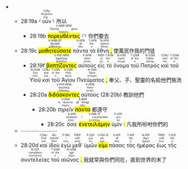 - 
	- 28:19a ⸉<RUBY><ruby><ruby>οὖν<rt>οὖν</rt></ruby><rt>therefore</rt></ruby><rt>CONJ</rt></RUBY>⸊ 所以
		- 28:19b <RUBY><ruby><ruby><mark class='ptc'>πορευθέντες</mark><rt>πορεύω</rt></ruby><rt>Having gone</rt></ruby><rt>V-AMP-NPM</rt></RUBY> ⸉⸊ 你們要去
	- 28:19c  <mark><RUBY><ruby><ruby><mark class='verb'>μαθητεύσατε</mark><rt>μαθητεύω</rt></ruby><rt>disciple</rt></ruby><rt>V-AAM-2P</rt></RUBY></mark> <RUBY><ruby><ruby>πάντα<rt>πᾶς</rt></ruby><rt>all</rt></ruby><rt>A-APN</rt></RUBY> <RUBY><ruby><ruby>τὰ<rt>ὁ</rt></ruby><rt>the</rt></ruby><rt>T-APN</rt></RUBY> <RUBY><ruby><ruby>ἔθνη <mark class='punctuation'>,</mark><rt>ἔθνος</rt></ruby><rt>nations</rt></ruby><rt>N-APN</rt></RUBY>  使萬民作我的門徒
		- 28:19f <RUBY><ruby><ruby><mark class='ptc'>βαπτίζοντες</mark><rt>βαπτίζω</rt></ruby><rt>baptizing</rt></ruby><rt>V-PAP-NPM</rt></RUBY> <RUBY><ruby><ruby>αὐτοὺς<rt>αὐτός</rt></ruby><rt>them</rt></ruby><rt>P-APM</rt></RUBY> <RUBY><ruby><ruby>εἰς<rt>εἰς</rt></ruby><rt>in</rt></ruby><rt>PREP</rt></RUBY> <RUBY><ruby><ruby>τὸ<rt>ὁ</rt></ruby><rt>the</rt></ruby><rt>T-ASN</rt></RUBY> <RUBY><ruby><ruby>ὄνομα<rt>ὄνομα</rt></ruby><rt>name</rt></ruby><rt>N-ASN</rt></RUBY> <RUBY><ruby><ruby>τοῦ<rt>ὁ</rt></ruby><rt>of the</rt></ruby><rt>T-GSM</rt></RUBY> <RUBY><ruby><ruby>Πατρὸς<rt>πατήρ</rt></ruby><rt>Father</rt></ruby><rt>N-GSM</rt></RUBY> <RUBY><ruby><ruby>καὶ<rt>καί</rt></ruby><rt>and</rt></ruby><rt>CONJ</rt></RUBY> <RUBY><ruby><ruby>τοῦ<rt>ὁ</rt></ruby><rt>of the</rt></ruby><rt>T-GSM</rt></RUBY> <RUBY><ruby><ruby>Υἱοῦ<rt>υἱός</rt></ruby><rt>Son</rt></ruby><rt>N-GSM</rt></RUBY> <RUBY><ruby><ruby>καὶ<rt>καί</rt></ruby><rt>and</rt></ruby><rt>CONJ</rt></RUBY> <RUBY><ruby><ruby>τοῦ<rt>ὁ</rt></ruby><rt>of the</rt></ruby><rt>T-GSN</rt></RUBY> <RUBY><ruby><ruby>Ἁγίου<rt>ἅγιος</rt></ruby><rt>Holy</rt></ruby><rt>A-GSN</rt></RUBY> <RUBY><ruby><ruby>Πνεύματος <mark class='punctuation'>,</mark><rt>πνεῦμα</rt></ruby><rt>Spirit</rt></ruby><rt>N-GSN</rt></RUBY>  奉父、子、聖靈的名給他們施洗
		- 28:20a <RUBY><ruby><ruby><mark class='ptc'>διδάσκοντες</mark><rt>διδάσκω</rt></ruby><rt>teaching</rt></ruby><rt>V-PAP-NPM</rt></RUBY> <RUBY><ruby><ruby>αὐτοὺς<rt>αὐτός</rt></ruby><rt>them</rt></ruby><rt>P-APM</rt></RUBY> (28:20b)  教訓他們
			- 28:20b <RUBY><ruby><ruby><em>τηρεῖν</em><rt>τηρέω</rt></ruby><rt>to observe</rt></ruby><rt>V-PAN</rt></RUBY> <mark><RUBY><ruby><ruby>πάντα<rt>πᾶς</rt></ruby><rt>all things</rt></ruby><rt>A-APN</rt></RUBY></mark>  都遵守
				- 28:20c <RUBY><ruby><ruby>ὅσα<rt>ὅσος</rt></ruby><rt>whatever</rt></ruby><rt>K-APN</rt></RUBY> <RUBY><ruby><ruby><mark class='verb'>ἐνετειλάμην</mark><rt>ἐντέλλω</rt></ruby><rt>I commanded</rt></ruby><rt>V-AMI-1S</rt></RUBY> <RUBY><ruby><ruby>ὑμῖν <mark class='punctuation'>·</mark><rt>σύ</rt></ruby><rt>you</rt></ruby><rt>P-2DP</rt></RUBY> 凡我所吩咐你們的
	- ⋯⋯⋯⋯⋯⋯⋯
	- 28:20d <RUBY><ruby><ruby>καὶ<rt>καί</rt></ruby><rt>And</rt></ruby><rt>CONJ</rt></RUBY> <RUBY><ruby><ruby>ἰδοὺ<rt>ἰδού</rt></ruby><rt>behold</rt></ruby><rt>INJ</rt></RUBY> <RUBY><ruby><ruby>ἐγὼ<rt>ἐγώ</rt></ruby><rt>I</rt></ruby><rt>P-1NS</rt></RUBY> <RUBY><ruby><ruby>μεθ᾽<rt>μετά</rt></ruby><rt>with</rt></ruby><rt>PREP</rt></RUBY> <RUBY><ruby><ruby>ὑμῶν<rt>σύ</rt></ruby><rt>you</rt></ruby><rt>P-2GP</rt></RUBY> <RUBY><ruby><ruby><mark class='verb'>εἰμι</mark><rt>εἰμί</rt></ruby><rt>am</rt></ruby><rt>V-PAI-1S</rt></RUBY> <RUBY><ruby><ruby>πάσας<rt>πᾶς</rt></ruby><rt>all</rt></ruby><rt>A-APF</rt></RUBY> <RUBY><ruby><ruby>τὰς<rt>ὁ</rt></ruby><rt>the</rt></ruby><rt>T-APF</rt></RUBY> <RUBY><ruby><ruby>ἡμέρας<rt>ἡμέρα</rt></ruby><rt>days</rt></ruby><rt>N-APF</rt></RUBY> <RUBY><ruby><ruby>ἕως<rt>ἕως</rt></ruby><rt>until</rt></ruby><rt>PREP</rt></RUBY> <RUBY><ruby><ruby>τῆς<rt>ὁ</rt></ruby><rt>the</rt></ruby><rt>T-GSF</rt></RUBY> <RUBY><ruby><ruby>συντελείας<rt>συντέλεια</rt></ruby><rt>completion</rt></ruby><rt>N-GSF</rt></RUBY> <RUBY><ruby><ruby>τοῦ<rt>ὁ</rt></ruby><rt>of the</rt></ruby><rt>T-GSM</rt></RUBY> <RUBY><ruby><ruby>αἰῶνος <mark class='punctuation'>.</mark><rt>αἰών</rt></ruby><rt>age</rt></ruby><rt>N-GSM</rt></RUBY> 我就常與你們同在，直到世界的末了